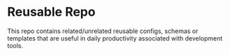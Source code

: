 # Reusable Repo
This repo contains related/unrelated reusable configs, schemas or templates that are useful in daily productivity associated with development tools.
